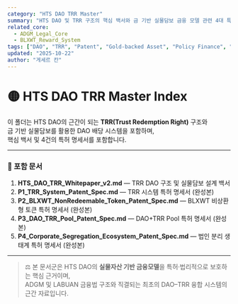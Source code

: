 ```yaml
---
category: "HTS DAO TRR Master"
summary: "HTS DAO 및 TRR 구조의 핵심 백서와 금 기반 실물담보 금융 모델 관련 4대 특허 명세서"
related_core:
  - ADGM_Legal_Core
  - BLXWT_Reward_System
tags: ["DAO", "TRR", "Patent", "Gold-backed Asset", "Policy Finance", "Legal Structure"]
updated: "2025-10-22"
author: "게세르 칸"
---
```


# 🟡 HTS DAO TRR Master Index

이 폴더는 HTS DAO의 근간이 되는 **TRR(Trust Redemption Right)** 구조와  
금 기반 실물담보를 활용한 DAO 배당 시스템을 포함하며,  
핵심 백서 및 4건의 특허 명세서를 포함합니다.

---

### 📁 포함 문서

1. **HTS_DAO_TRR_Whitepaper_v2.md** — TRR DAO 구조 및 실물담보 설계 백서  
2. **P1_TRR_System_Patent_Spec.md** — TRR 시스템 특허 명세서 (완성본)  
3. **P2_BLXWT_NonRedeemable_Token_Patent_Spec.md** — BLXWT 비상환형 토큰 특허 명세서 (완성본)  
4. **P3_DAO_TRR_Pool_Patent_Spec.md** — DAO+TRR Pool 특허 명세서 (완성본)  
5. **P4_Corporate_Segregation_Ecosystem_Patent_Spec.md** — 법인 분리 생태계 특허 명세서 (완성본)

---

> ⚖️ 본 문서군은 HTS DAO의 **실물자산 기반 금융모델**을 특허·법리적으로 보호하는 핵심 근거이며,  
> ADGM 및 LABUAN 금융법 구조와 직결되는 최초의 DAO–TRR 융합 시스템의 근간 자료입니다.
